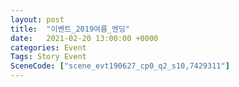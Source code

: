 ```yaml
---
layout: post
title:  "이벤트_2019여름_엔딩"
date:   2021-02-20 13:00:00 +0000
categories: Event
Tags: Story Event
SceneCode: ["scene_evt190627_cp0_q2_s10,7429311"]
---
```

